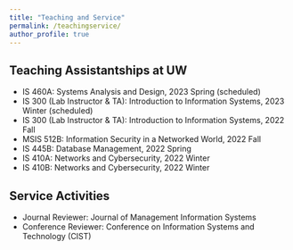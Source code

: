 ```yaml
---
title: "Teaching and Service"
permalink: /teachingservice/
author_profile: true
---
```


## Teaching Assistantships at UW
- IS 460A: Systems Analysis and Design, 2023 Spring (scheduled)
- IS 300 (Lab Instructor & TA): Introduction to Information Systems, 2023 Winter (scheduled)
- IS 300 (Lab Instructor & TA): Introduction to Information Systems, 2022 Fall
- MSIS 512B: Information Security in a Networked World, 2022 Fall
- IS 445B: Database Management, 2022 Spring
- IS 410A: Networks and Cybersecurity, 2022 Winter
- IS 410B: Networks and Cybersecurity, 2022 Winter

## Service Activities
- Journal Reviewer: Journal of Management Information Systems
- Conference Reviewer: Conference on Information Systems and Technology (CIST)
